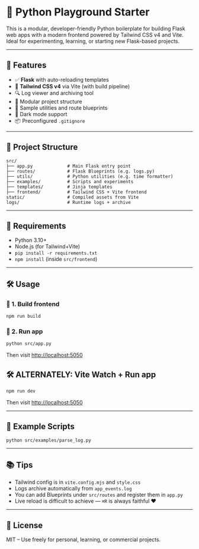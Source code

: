 # 🐍 Python Playground Starter

This is a modular, developer-friendly Python boilerplate for building Flask web apps with a modern frontend powered by Tailwind CSS v4 and Vite. Ideal for experimenting, learning, or starting new Flask-based projects.

---

## 🚀 Features

- ✅ **Flask** with auto-reloading templates
- 🎨 **Tailwind CSS v4** via Vite (with build pipeline)
- 🔍 Log viewer and archiving tool
- 🧩 Modular project structure
- 🧪 Sample utilities and route blueprints
- 🌈 Dark mode support
- 📦 Preconfigured `.gitignore`

---

## 📁 Project Structure

```
src/
├── app.py             # Main Flask entry point
├── routes/            # Flask Blueprints (e.g. logs.py)
├── utils/             # Python utilities (e.g. time formatter)
├── examples/          # Scripts and experiments
├── templates/         # Jinja templates
├── frontend/          # Tailwind CSS + Vite frontend
static/                # Compiled assets from Vite
logs/                  # Runtime logs + archive
```

---

## 🧰 Requirements

- Python 3.10+
- Node.js (for Tailwind+Vite)
- `pip install -r requirements.txt`
- `npm install` (inside `src/frontend`)

---

## 🛠 Usage

### 🔧 1. Build frontend
```bash
npm run build
```

### 🧪 2. Run app
```bash
python src/app.py
```

Then visit [http://localhost:5050](http://localhost:5050)

## 🛠 ALTERNATELY: Vite Watch + Run app

```bash
npm run dev
```

Then visit [http://localhost:5050](http://localhost:5050)


---

## 🧪 Example Scripts

```bash
python src/examples/parse_log.py
```

---

## 📚 Tips

- Tailwind config is in `vite.config.mjs` and `style.css`
- Logs archive automatically from `app_events.log`
- You can add Blueprints under `src/routes` and register them in `app.py`
- Live reload is difficult to achieve — `⌘R` is always faithful ❤️

---

## 📎 License

MIT – Use freely for personal, learning, or commercial projects.